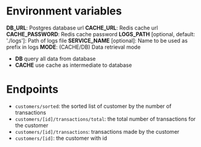 # Environment variables
__DB_URL__: Postgres database url
__CACHE_URL__: Redis cache url
__CACHE_PASSWORD__: Redis cache password
__LOGS_PATH__ [optional, default: './logs']: Path of logs file
__SERVICE_NAME__ [optional]: Name to be used as prefix in logs
__MODE__: (CACHE/DB) Data retrieval mode
- __DB__ query all data from database
- __CACHE__ use cache as intermediate to database

# Endpoints
- `customers/sorted`: the sorted list of customer by the number of transactions
- `customers/[id]/transactions/total`: the total number of transactions for the customer
- `customers/[id]/transactions`: transactions made by the customer
- `customers/[id]`: the customer with id
